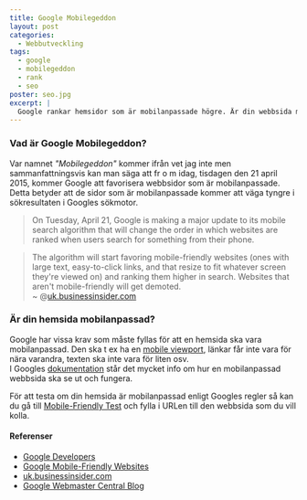```yaml
---
title: Google Mobilegeddon
layout: post
categories:
  - Webbutveckling
tags:
  - google
  - mobilegeddon
  - rank
  - seo
poster: seo.jpg
excerpt: |
  Google rankar hemsidor som är mobilanpassade högre. Är din webbsida mobilanpassad?
---
```

### Vad är Google Mobilegeddon?
Var namnet _"Mobilegeddon"_ kommer ifrån vet jag inte men sammanfattningsvis kan man säga att fr o m idag, tisdagen den 21 april 2015, kommer Google att favorisera webbsidor som är mobilanpassade. Detta betyder att de sidor som är mobilanpassade kommer att väga tyngre i sökresultaten i Googles sökmotor.

> On Tuesday, April 21, Google is making a major update to its mobile search algorithm that will change the order in which websites are ranked when users search for something from their phone.

> The algorithm will start favoring mobile-friendly websites (ones with large text, easy-to-click links, and that resize to fit whatever screen they're viewed on) and ranking them higher in search. Websites that aren't mobile-friendly will get demoted.  
~ @[uk.businessinsider.com](http://uk.businessinsider.com/google-mobilegeddon-2015-4?r=US#ixzz3XvtOtWmbs.)

### Är din hemsida mobilanpassad?
Google har vissa krav som måste fyllas för att en hemsida ska vara mobilanpassad. Den ska t ex ha en [mobile viewport](https://developers.google.com/speed/docs/insights/ConfigureViewport), länkar får inte vara för nära varandra, texten ska inte vara för liten osv.  
I Googles [dokumentation](https://developers.google.com/webmasters/mobile-sites/) står det mycket info om hur en mobilanpassad webbsida ska se ut och fungera.

För att testa om din hemsida är mobilanpassad enligt Googles regler så kan du gå till [Mobile-Friendly Test](https://www.google.com/webmasters/tools/mobile-friendly/) och fylla i URLen till den webbsida som du vill kolla.

#### Referenser
- [Google Developers](https://developers.google.com)
- [Google Mobile-Friendly Websites](https://developers.google.com/webmasters/mobile-sites/)
- [uk.businessinsider.com](http://uk.businessinsider.com/google-mobilegeddon-2015-4?r=US#ixzz3XvtOtWmbs.)
- [Google Webmaster Central Blog](http://googlewebmastercentral.blogspot.com.es/2015/02/finding-more-mobile-friendly-search.html)
